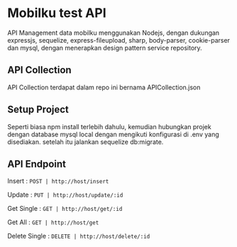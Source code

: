
# Mobilku test API

API Management data mobilku menggunakan Nodejs, dengan dukungan expressjs, sequelize, express-fileupload, sharp, body-parser, cookie-parser dan mysql, dengan menerapkan design pattern service repository.

## API Collection
API Collection terdapat dalam repo ini bernama APICollection.json

## Setup Project
Seperti biasa npm install terlebih dahulu, kemudian hubungkan projek dengan database mysql local dengan mengikuti konfigurasi di .env yang disediakan. setelah itu jalankan sequelize db:migrate.

## API Endpoint
Insert : ```POST | http://host/insert```

Update : ```PUT | http://host/update/:id```

Get Single : ```GET | http://host/get/:id```

Get All : ```GET | http://host/get```

Delete Single : ```DELETE | http://host/delete/:id```
